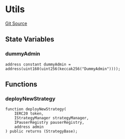 # Utils
[Git Source](https://github.com/Sabnock01/eigenlayer-contracts/blob/fa80db0202cf74fb2bae3ffc6aa6db988074a698/src/test/unit/Utils.sol)


## State Variables
### dummyAdmin

```solidity
address constant dummyAdmin = address(uint160(uint256(keccak256("DummyAdmin"))));
```


## Functions
### deployNewStrategy


```solidity
function deployNewStrategy(
    IERC20 token,
    IStrategyManager strategyManager,
    IPauserRegistry pauserRegistry,
    address admin
) public returns (StrategyBase);
```

